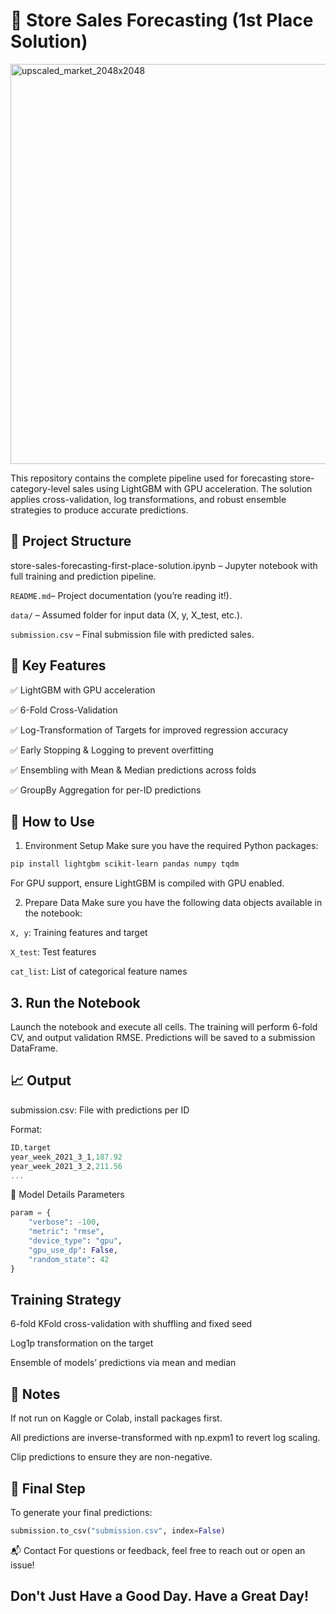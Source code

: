 # 🛒 Store Sales Forecasting (1st Place Solution)


<img width="2048" height="640" alt="upscaled_market_2048x2048" src="https://github.com/user-attachments/assets/1b353996-5231-486c-8ff3-4e8e72259462" />


This repository contains the complete pipeline used for forecasting store-category-level sales using LightGBM with GPU acceleration. The solution applies cross-validation, log transformations, and robust ensemble strategies to produce accurate predictions.

## 📂 Project Structure
store-sales-forecasting-first-place-solution.ipynb – Jupyter notebook with full training and prediction pipeline.

<code>README.md</code>– Project documentation (you’re reading it!).

<code>data/</code> – Assumed folder for input data (X, y, X_test, etc.).

<code>submission.csv</code> – Final submission file with predicted sales.

## 🚀 Key Features
✅ LightGBM with GPU acceleration

✅ 6-Fold Cross-Validation

✅ Log-Transformation of Targets for improved regression accuracy

✅ Early Stopping & Logging to prevent overfitting

✅ Ensembling with Mean & Median predictions across folds

✅ GroupBy Aggregation for per-ID predictions

## 🔧 How to Use
1. Environment Setup
Make sure you have the required Python packages:

```bash
pip install lightgbm scikit-learn pandas numpy tqdm
```
For GPU support, ensure LightGBM is compiled with GPU enabled.

2. Prepare Data
Make sure you have the following data objects available in the notebook:

<code>X, y</code>: Training features and target

<code>X_test</code>: Test features

<code>cat_list</code>: List of categorical feature names

## 3. Run the Notebook
Launch the notebook and execute all cells. The training will perform 6-fold CV, and output validation RMSE. Predictions will be saved to a submission DataFrame.

## 📈 Output
submission.csv: File with predictions per ID

Format:

```cs
ID,target
year_week_2021_3_1,187.92
year_week_2021_3_2,211.56
...

```
🧠 Model Details
Parameters
```python
param = {
    "verbose": -100,
    "metric": "rmse",
    "device_type": "gpu",
    "gpu_use_dp": False,
    "random_state": 42
}
```
## Training Strategy
6-fold KFold cross-validation with shuffling and fixed seed

Log1p transformation on the target

Ensemble of models’ predictions via mean and median

## 📌 Notes
If not run on Kaggle or Colab, install packages first.

All predictions are inverse-transformed with np.expm1 to revert log scaling.

Clip predictions to ensure they are non-negative.

## 🏁 Final Step
To generate your final predictions:

```python
submission.to_csv("submission.csv", index=False)
```
📬 Contact
For questions or feedback, feel free to reach out or open an issue!

## Don't Just Have a Good Day. Have a Great Day!

